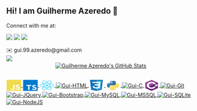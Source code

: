 ## Hi! I am Guilherme Azeredo 👋


<div>
Connect with me at:
  
<a href="https://instagram.com/azeredo_99" target="_blank"><img src="https://img.shields.io/badge/-Instagram-%23E4405F?style-for-the-badge&logo=instagram&logoColor=white" target="_blank"></a>
<a href="https://discord.gg/azeredo#7994" target="_blank"><img src="https://img.shields.io/badge/Discord-7289DA?style-for-the-badge&logo=discord&logoColor-white" target="_blank"></a>
<a href="https://www.linkedin.com/in/gui-azeredo-a11bb0254/" target="_blank"><img src="https://img.shields.io/badge/-LinkedIn-%230077B5?style-for-the-badge&logo-linkedin&logoColor-white" target="_blank"></a>
</div>
✉️ gui.99.azeredo@gmail.com

<div>
<a href="https://github.com/azeredo-99">
<img height="165em" src="https://github-readme-stats.vercel.app/api/top-langs/?username=azeredo-99&layout=compact&langs_count=16&theme=dracula"/>
  <div align="center">
  <img src="https://github-readme-stats.vercel.app/api?username=azeredo-99&show_icons=true&count_private=true&hide=prs&theme=tokyonight" alt="Guilherme Azeredo's GitHub Stats" />
    <div align="center">
</div>
</div>
  
##

<div style="display: inline_block">
  <img align="center" alt="Gui-Js" height="30" width="40" src="https://raw.githubusercontent.com/devicons/devicon/master/icons/javascript/javascript-plain.svg"> 
  <img align="center" alt="Gui-Ts" height="30" width="40" src="https://raw.githubusercontent.com/devicons/devicon/master/icons/typescript/typescript-plain.svg"> 
  <img align="center" alt="Gui-React" height="30" width="40" src="https://raw.githubusercontent.com/devicons/devicon/master/icons/react/react-original.svg"> 
  <img align="center" alt="Gui-HTML" height="30" width="40" src="https://cdn.jsdelivr.net/gh/devicons/devicon@latest/icons/html5/html5-original-wordmark.svg">
  <img align="center" alt="Gui-CSS" height="30" width="40"src="https://raw.githubusercontent.com/devicons/devicon/master/icons/css3/css3-original.svg"> 
  <img align="center" alt="Gui-Python" height="30" width="40" src="https://raw.githubusercontent.com/devicons/devicon/master/icons/python/python-original.svg"> 
  <img align="center" title="C" alt="Gui-C" height="40" width="50" src="https://cdn.jsdelivr.net/gh/devicons/devicon/icons/c/c-original.svg" />
  <img align="center" alt="Gui-Csharp" height="30" width="40" src="https://raw.githubusercontent.com/devicons/devicon/master/icons/csharp/csharp-original.svg">
  <img align="center" title="Git" alt="Gui-Git" height="40" width="50" src="https://cdn.jsdelivr.net/gh/devicons/devicon/icons/git/git-plain.svg" />
  <img align="center" title="JQuery" alt="Gui-JQuery" height="40" width="50" src="https://cdn.jsdelivr.net/gh/devicons/devicon/icons/jquery/jquery-original.svg" />
  <img align="center" title="Bootstrap" alt="Gui-Bootstrap" height="40" width="50" src="https://cdn.jsdelivr.net/gh/devicons/devicon/icons/bootstrap/bootstrap-original.svg" />
  <img align="center" title="MySQL" alt="Gui-MySQL" height="40" width="50" src="https://cdn.jsdelivr.net/gh/devicons/devicon/icons/mysql/mysql-original.svg" />
  <img align="center" title="MSSQL" alt="Gui-MSSQL" height="40" width="50" src="https://cdn.jsdelivr.net/gh/devicons/devicon/icons/microsoftsqlserver/microsoftsqlserver-plain.svg"/>
  <img align="center" title="SQLite" alt="Gui-SQLite" height="40" width="50" src="https://cdn.jsdelivr.net/gh/devicons/devicon/icons/sqlite/sqlite-original.svg" />
  <img align="center" title="NodeJS" alt="Gui-NodeJS" height="40" width="50" src="https://cdn.jsdelivr.net/gh/devicons/devicon/icons/nodejs/nodejs-original.svg" />
 
</div>

